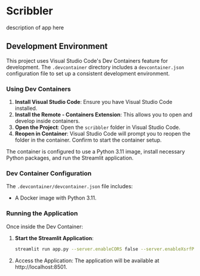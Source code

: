 # Scribbler

description of app here

## Development Environment

This project uses Visual Studio Code's Dev Containers feature for development. The `.devcontainer` directory includes a `devcontainer.json` configuration file to set up a consistent development environment.

### Using Dev Containers

1. **Install Visual Studio Code**: Ensure you have Visual Studio Code installed.
2. **Install the Remote - Containers Extension**: This allows you to open and develop inside containers.
3. **Open the Project**: Open the `scribbler` folder in Visual Studio Code.
4. **Reopen in Container**: Visual Studio Code will prompt you to reopen the folder in the container. Confirm to start the container setup.

The container is configured to use a Python 3.11 image, install necessary Python packages, and run the Streamlit application.

### Dev Container Configuration

The `.devcontainer/devcontainer.json` file includes:

- A Docker image with Python 3.11.

### Running the Application

Once inside the Dev Container:

1. **Start the Streamlit Application**:
   ```bash
   streamlit run app.py --server.enableCORS false --server.enableXsrfProtection false
   ```
   
2. Access the Application: The application will be available at http://localhost:8501.